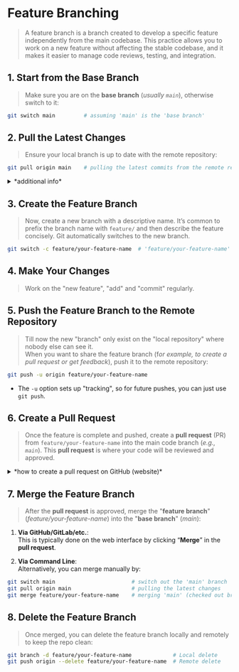 # Feature Branching
>A feature branch is a branch created to develop a specific feature independently from the main codebase. This practice allows you to work on a new feature without affecting the stable codebase, and it makes it easier to manage code reviews, testing, and integration.

## 1. Start from the Base Branch
>Make sure you are on the **base branch** (*usually `main`*), otherwise switch to it:  
```bash
git switch main         # assuming 'main' is the 'base branch'
```

## 2. Pull the Latest Changes
>Ensure your local branch is up to date with the remote repository:
```bash
git pull origin main    # pulling the latest commits from the remote repository
```
<details>
	<summary>*additional info*</summary>

	- `git pull`:  
		-> This command is a combination of `git fetch` (*which retrieves changes from the remote repository*) and `git merge` (*which merges those changes into your current branch*).  
	- `origin`:  
		-> This specifies the remote repository you want to pull from. When you first clone a repository, Git automatically names the remote repository `origin` by default, though you can rename it if desired.
	- `main`:  
	 	-> This is the name of the branch on the remote origin from which you want to pull updates.

	#### Why origin Is Used by Default
	- **Naming Convenience**: origin is just a name Git assigns to the first remote repository for ease of reference. If you add additional remotes (e.g., for a forked repository), you’ll give each of them a different name (like `upstream`).

	#### Checking Commits before pulling `main`
	- `git fetch origin main`:  
		-> Check for any new commits on the main branch in the origin remote repository.  
		-> Can be done if you want to first check the latest commits before merging from the `main` with `git pull origin main`.
</details>

## 3. Create the Feature Branch
>Now, create a new branch with a descriptive name. It’s common to prefix the branch name with `feature/` and then describe the feature concisely. Git automatically switches to the new branch.
```bash
git switch -c feature/your-feature-name  # 'feature/your-feature-name' is name of the new branch
```

## 4. Make Your Changes
>Work on the "new feature", "add" and "commit" regularly.

## 5. Push the Feature Branch to the Remote Repository
>Till now the new "branch" only exist on the "local repository" where nobody else can see it.  
When you want to share the feature branch (f*or example, to create a pull request or get feedback*), push it to the remote repository:
```bash
git push -u origin feature/your-feature-name
```
- The `-u` option sets up "tracking", so for future pushes, you can just use `git push`.

## 6. Create a Pull Request
>Once the feature is complete and pushed, create a **pull request** (PR) from `feature/your-feature-name` into the main code branch (*e.g., `main`*). This **pull request** is where your code will be reviewed and approved.

<details>
	<summary>*how to create a pull request on GitHub (website)*</summary>

	TODO: [GitHub docs, pull request](https://docs.github.com/en/pull-requests/collaborating-with-pull-requests/proposing-changes-to-your-work-with-pull-requests/creating-a-pull-request?tool=webui)
</details>

## 7. Merge the Feature Branch
>After the **pull request** is approved, merge the "**feature branch**" (*feature/your-feature-name*) into the "**base branch**" (*main*):

1. **Via GitHub/GitLab/etc.**:  
This is typically done on the web interface by clicking “**Merge**” in the **pull request**.

2. **Via Command Line**:  
Alternatively, you can merge manually by:  
```bash
git switch main                        # switch out the 'main' branch
git pull origin main                   # pulling the latest changes
git merge feature/your-feature-name    # merging 'main' (checked out branch) with 'feature/your-feature-name'
```

## 8. Delete the Feature Branch
>Once merged, you can delete the feature branch locally and remotely to keep the repo clean:
```bash
git branch -d feature/your-feature-name             # Local delete
git push origin --delete feature/your-feature-name  # Remote delete
```
